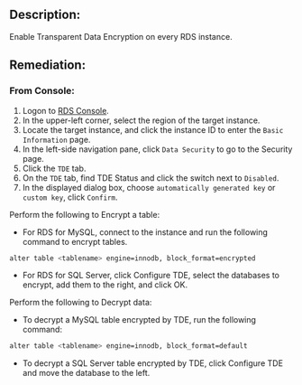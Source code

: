 ## Description:

Enable Transparent Data Encryption on every RDS instance.

## Remediation:

### From Console:

1. Logon to [RDS Console](https://rdsnext.console.aliyun.com/).
2. In the upper-left corner, select the region of the target instance.
3. Locate the target instance, and click the instance ID to enter the `Basic Information` page.
4. In the left-side navigation pane, click `Data Security` to go to the Security page.
5. Click the `TDE` tab.
6. On the `TDE` tab, find TDE Status and click the switch next to `Disabled`.
7. In the displayed dialog box, choose `automatically generated key` or `custom key`, click `Confirm`.

Perform the following to Encrypt a table:

   - For RDS for MySQL, connect to the instance and run the following command to encrypt tables. 

```bash
alter table <tablename> engine=innodb, block_format=encrypted
```

   - For RDS for SQL Server, click Configure TDE, select the databases to encrypt, add them to the right, and click OK.

Perform the following to Decrypt data:

   - To decrypt a MySQL table encrypted by TDE, run the following command:

```bash
alter table <tablename> engine=innodb, block_format=default
```

   - To decrypt a SQL Server table encrypted by TDE, click Configure TDE and move the database to the left.